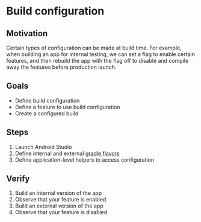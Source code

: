 # Build configuration

## Motivation

Certain types of configuration can be made at build time. For example, when building an app for internal testing, we can set a flag to enable certain features, and then rebuild the app with the flag off to disable and compile away the features before production launch.


## Goals

* Define build configuration
* Define a feature to use build configuration
* Create a configured build


## Steps

1. Launch Android Studio
2. Define internal and external [gradle flavors](https://developer.android.com/tools/building/configuring-gradle.html#workBuildVariants)
3. Define application-level helpers to access configuration

## Verify

1. Build an internal version of the app
1. Observe that your feature is enabled
1. Build an external version of the app
1. Observe that your feature is disabled